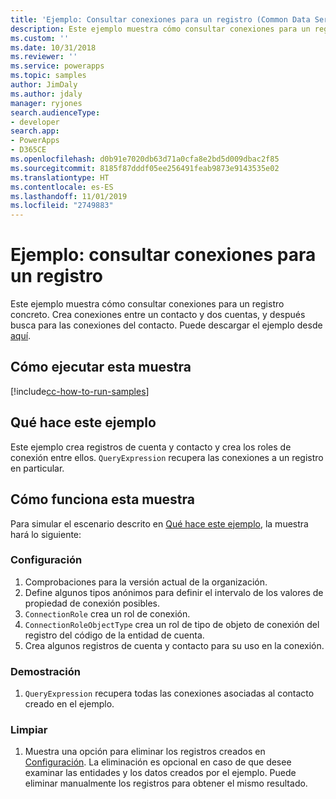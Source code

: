 ```yaml
---
title: 'Ejemplo: Consultar conexiones para un registro (Common Data Service) | Microsoft Docs'
description: Este ejemplo muestra cómo consultar conexiones para un registro concreto.
ms.custom: ''
ms.date: 10/31/2018
ms.reviewer: ''
ms.service: powerapps
ms.topic: samples
author: JimDaly
ms.author: jdaly
manager: ryjones
search.audienceType:
- developer
search.app:
- PowerApps
- D365CE
ms.openlocfilehash: d0b91e7020db63d71a0cfa8e2bd5d009dbac2f85
ms.sourcegitcommit: 8185f87dddf05ee256491feab9873e9143535e02
ms.translationtype: HT
ms.contentlocale: es-ES
ms.lasthandoff: 11/01/2019
ms.locfileid: "2749883"
---
```

# <a name="sample-query-connections-by-a-record"></a>Ejemplo: consultar conexiones para un registro 

<!-- https://docs.microsoft.com/dynamics365/customer-engagement/developer/sample-query-connections-record-early-bound -->

Este ejemplo muestra cómo consultar conexiones para un registro concreto. Crea conexiones entre un contacto y dos cuentas, y después busca para las conexiones del contacto. Puede descargar el ejemplo desde [aquí](https://github.com/Microsoft/PowerApps-Samples/tree/master/cds/orgsvc/C%23/QueryByRecord).

## <a name="how-to-run-this-sample"></a>Cómo ejecutar esta muestra

[!include[cc-how-to-run-samples](../../includes/cc-how-to-run-samples.md)]

## <a name="what-this-sample-does"></a>Qué hace este ejemplo

Este ejemplo crea registros de cuenta y contacto y crea los roles de conexión entre ellos. `QueryExpression` recupera las conexiones a un registro en particular.

## <a name="how-this-sample-works"></a>Cómo funciona esta muestra

Para simular el escenario descrito en [Qué hace este ejemplo](#what-this-sample-does), la muestra hará lo siguiente:

### <a name="setup"></a>Configuración

1. Comprobaciones para la versión actual de la organización.
2. Define algunos tipos anónimos para definir el intervalo de los valores de propiedad de conexión posibles.
3. `ConnectionRole` crea un rol de conexión.
4. `ConnectionRoleObjectType` crea un rol de tipo de objeto de conexión del registro del código de la entidad de cuenta. 
5. Crea algunos registros de cuenta y contacto para su uso en la conexión.

### <a name="demonstrate"></a>Demostración

1. `QueryExpression` recupera todas las conexiones asociadas al contacto creado en el ejemplo.

### <a name="clean-up"></a>Limpiar

1. Muestra una opción para eliminar los registros creados en [Configuración](#setup).
    La eliminación es opcional en caso de que desee examinar las entidades y los datos creados por el ejemplo. Puede eliminar manualmente los registros para obtener el mismo resultado.
